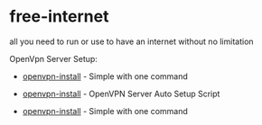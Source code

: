 # free-internet
all you need to run or use to have an internet without no limitation

OpenVpn Server Setup:
* [openvpn-install](https://github.com/angristan/openvpn-install) - Simple with one command

* [openvpn-install](https://github.com/hwdsl2/openvpn-install) - OpenVPN Server Auto Setup Script

* [openvpn-install](https://github.com/Nyr/openvpn-install) - Simple with one command
